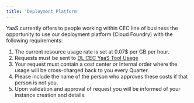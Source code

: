 ```yaml
---
title: 'Deployment Platform'
---
```


YaaS currently offers to people working within CEC line of business the opportunity to use our deployment platform (Cloud Foundry) with the following requirements:
1.	The current resource usage rate is set at 0.07$ per GB per hour.
2.	Requests must be sent to <a href="mailto:DL_57A0FDE35F99B75D99000005@exchange.sap.corp">DL CEC YaaS Tool Usage</a>
3.	Your request must contain a cost center or Internal order where the usage will be cross-charged back to you every Quarter.
4.	Please include the name of the person who approves these costs if that person is not you.
5.	Upon validation and approval of request you will be informed of your instance creation and details.
